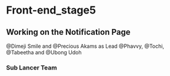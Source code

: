 # Front-end_stage5
## Working on the Notification Page
@Dimeji Smile and @Precious Akams as Lead
@Phavvy, @Tochi, @Tabeetha and @Ubong Udoh


### Sub Lancer Team
